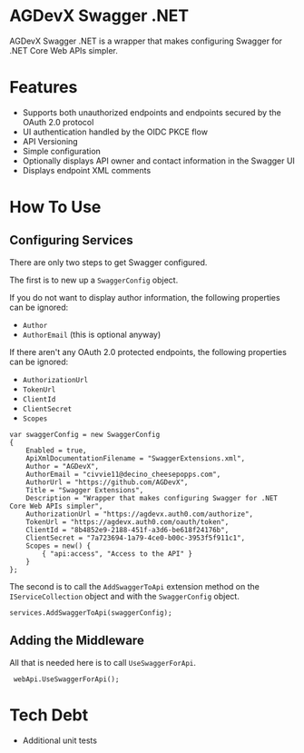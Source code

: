 # AGDevX Swagger .NET

AGDevX Swagger .NET is a wrapper that makes configuring Swagger for .NET Core Web APIs simpler.

# Features

- Supports both unauthorized endpoints and endpoints secured by the OAuth 2.0 protocol
- UI authentication handled by the OIDC PKCE flow
- API Versioning
- Simple configuration
- Optionally displays API owner and contact information in the Swagger UI
- Displays endpoint XML comments

# How To Use

## Configuring Services

There are only two steps to get Swagger configured.

The first is to new up a `SwaggerConfig` object.

If you do not want to display author information, the following properties can be ignored:

- `Author`
- `AuthorEmail` (this is optional anyway)

If there aren't any OAuth 2.0 protected endpoints, the following properties can be ignored:

- `AuthorizationUrl`
- `TokenUrl`
- `ClientId`
- `ClientSecret`
- `Scopes`

```
var swaggerConfig = new SwaggerConfig
{
	Enabled = true,
	ApiXmlDocumentationFilename = "SwaggerExtensions.xml",
	Author = "AGDevX",
	AuthorEmail = "civvie11@decino_cheesepopps.com",
	AuthorUrl = "https://github.com/AGDevX",
	Title = "Swagger Extensions",
	Description = "Wrapper that makes configuring Swagger for .NET Core Web APIs simpler",
	AuthorizationUrl = "https://agdevx.auth0.com/authorize",
	TokenUrl = "https://agdevx.auth0.com/oauth/token",
	ClientId = "8b4852e9-2188-451f-a3d6-be618f24176b",
	ClientSecret = "7a723694-1a79-4ce0-b00c-3953f5f911c1",
	Scopes = new() {
		{ "api:access", "Access to the API" }
	}
};
```

The second is to call the `AddSwaggerToApi` extension method on the `IServiceCollection` object and with the `SwaggerConfig` object.

```
services.AddSwaggerToApi(swaggerConfig);
```

## Adding the Middleware

All that is needed here is to call `UseSwaggerForApi`.

```
 webApi.UseSwaggerForApi();
```

# Tech Debt

- Additional unit tests
